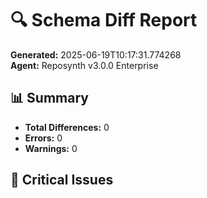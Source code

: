 # 🔍 Schema Diff Report

**Generated:** 2025-06-19T10:17:31.774268  
**Agent:** Reposynth v3.0.0 Enterprise

## 📊 Summary

- **Total Differences:** 0
- **Errors:** 0
- **Warnings:** 0

## 🚨 Critical Issues

